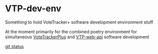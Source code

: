 # VTP-dev-env
Something to hold VoteTracker+ software development environment stuff

At the moment primarily for the combined poetry environment for simultaneous [VoteTrackerPlus](https://github.com/TrustTheVote-Project/VoteTrackerPlus) and [VTP-web-api](https://github.com/TrustTheVote-Project/VTP-web-api) software development

[git status](https://www.githubstatus.com/)
